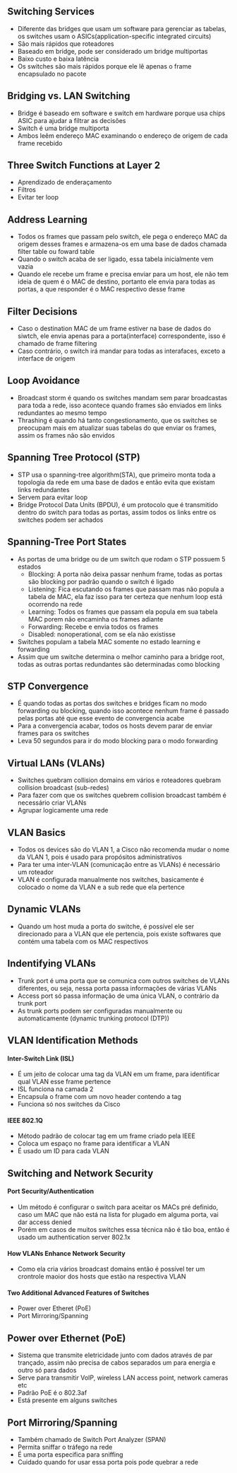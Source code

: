 ## Switching Services
- Diferente das bridges que usam um software para gerenciar as tabelas, os switches usam o ASICs(application-specific integrated circuits)
- São mais rápidos que roteadores
- Baseado em bridge, pode ser considerado um bridge multiportas
- Baixo custo e baixa latência
- Os switches são mais rápidos porque ele lê apenas o frame encapsulado no pacote
## Bridging vs. LAN Switching
- Bridge é baseado em software e switch em hardware porque usa chips ASIC para ajudar a filtrar as decisões
- Switch é uma bridge multiporta
- Ambos leêm endereço MAC examinando o endereço de origem de cada frame recebido
## Three Switch Functions at Layer 2
- Aprendizado de enderaçamento
- Filtros 
- Evitar ter loop
## Address Learning
- Todos os frames que passam pelo switch, ele pega o endereço MAC da origem desses frames e armazena-os em uma base de dados chamada filter table ou foward table
- Quando o switch acaba de ser ligado, essa tabela inicialmente vem vazia
- Quando ele recebe um frame e precisa enviar para um host, ele não tem ideia de quem é o MAC de destino, portanto ele envia para todas as portas, a que responder é o MAC respectivo desse frame
## Filter Decisions
- Caso o destination MAC de um frame estiver na base de dados do siwtch, ele envia apenas para a porta(interface) correspondente, isso é chamado de frame filtering
- Caso contrário, o switch irá mandar para todas as interafaces, exceto a interface de origem
## Loop Avoidance
- Broadcast storm é quando os switches mandam sem parar broadcastas para toda a rede, isso acontece quando frames são enviados em links redundantes ao mesmo tempo
- Thrashing é quando há tanto congestionamento, que os switches se preocupam mais em atualizar suas tabelas do que enviar os frames, assim os frames não são envidos
## Spanning Tree Protocol (STP)
- STP usa o spanning-tree algorithm(STA), que primeiro monta toda a topologia da rede em uma base de dados e então evita que existam links redundantes
- Servem para evitar loop
- Bridge Protocol Data Units (BPDU), é um protocolo que é transmitido dentro do switch para todas as portas, assim todos os links entre os switches podem ser achados
## Spanning-Tree Port States
- As portas de uma bridge ou de um switch que rodam o STP possuem 5 estados
	- Blocking: A porta não deixa passar nenhum frame, todas as portas são blocking por padrão quando o switch é ligado
	- Listening: Fica escutando os frames que passam mas não popula a tabela de MAC, ela faz isso para ter certeza que nenhum loop está ocorrendo na rede
	- Learning: Todos os frames que passam ela popula em sua tabela MAC porem não encaminha os frames adiante
	- Forwarding: Recebe e envia todos os frames
	- Disabled: nonoperational, com se ela não existisse
- Switches populam a tabela MAC somente no estado learning e forwarding
- Assim que um switche determina o melhor caminho para a bridge root, todas as outras portas redundantes são determinadas como blocking
## STP Convergence
- É quando todas as portas dos switches e bridges ficam no modo forwarding ou blocking, quando isso acontece nenhum frame é passado pelas portas até que esse evento de convergencia acabe
- Para a convergencia acabar, todos os hosts devem parar de enviar frames para os switches
- Leva 50 segundos para ir do modo blocking para o modo forwarding
## Virtual LANs (VLANs)
- Switches quebram collision domains em vários e roteadores quebram collision broadcast (sub-redes)
- Para fazer com que os switches quebrem collision broadcast também é necessário criar VLANs
- Agrupar logicamente uma rede
## VLAN Basics
- Todos os devices são do VLAN 1, a Cisco não recomenda mudar o nome da VLAN 1, pois é usado para propósitos administrativos
- Para ter uma inter-VLAN (comunicação entre as VLANs) é necessário um roteador
- VLAN é configurada manualmente nos switches, basicamente é colocado o nome da VLAN e a sub rede que ela pertence
## Dynamic VLANs
- Quando um host muda a porta do switche, é possível ele ser direcionado para a VLAN que ele pertencia, pois existe softwares que contém uma tabela com os MAC respectivos
## Indentifying VLANs
- Trunk port é uma porta que se comunica com outros switches de VLANs diferentes, ou seja, nessa porta passa informações de várias VLANs
- Access port só passa informação de uma única VLAN, o contrário da trunk port
- As trunk ports podem ser configuradas manualmente ou automaticamente (dynamic trunking protocol (DTP))
## VLAN Identification Methods
#### Inter-Switch Link (ISL)
- É um jeito de colocar uma tag da VLAN em um frame, para identificar qual VLAN esse frame pertence
- ISL funciona na camada 2
- Encapsula o frame com um novo header contendo a tag
- Funciona só nos switches da Cisco
#### IEEE 802.1Q
- Método padrão de colocar tag em um frame criado pela IEEE
- Coloca um espaço no frame para identificar a VLAN
- É usado um ID para cada VLAN
## Switching and Network Security
#### Port Security/Authentication
- Um método é configurar o switch para aceitar os MACs pré definido, caso um MAC que não está na lista for plugado em alguma porta, vai dar access denied
- Porém em casos de muitos switches essa técnica não é tão boa, então é usado um authentication server 802.1x
#### How VLANs Enhance Network Security
- Como ela cria vários broadcast domains então é possível ter um crontrole maoior dos hosts que estão na respectiva VLAN
#### Two Additional Advanced Features of Switches
- Power over Etheret (PoE)
- Port Mirroring/Spanning
## Power over Ethernet (PoE)
- Sistema que transmite eletricidade junto com dados através de par trançado, assim não precisa de cabos separados um para energia e outro só para dados
- Serve para transmitir VoIP, wireless LAN access point, network cameras etc
- Padrão PoE é o 802.3af
- Está presente em alguns switches
## Port Mirroring/Spanning
- Também chamado de Switch Port Analyzer (SPAN)
- Permita sniffar o tráfego na rede
- É uma porta especifica para sniffing
- Cuidado quando for usar essa porta pois pode quebrar a rede


